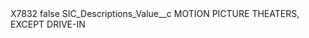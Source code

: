 <?xml version="1.0" encoding="UTF-8"?>
<CustomMetadata xmlns="http://soap.sforce.com/2006/04/metadata" xmlns:xsi="http://www.w3.org/2001/XMLSchema-instance" xmlns:xsd="http://www.w3.org/2001/XMLSchema">
    <label>X7832</label>
    <protected>false</protected>
    <values>
        <field>SIC_Descriptions_Value__c</field>
        <value xsi:type="xsd:string">MOTION PICTURE THEATERS, EXCEPT DRIVE-IN</value>
    </values>
</CustomMetadata>
